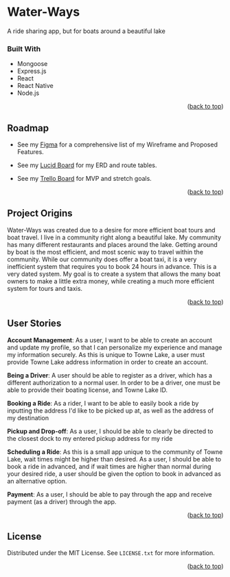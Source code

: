 # Water-Ways
A ride sharing app, but for boats around a beautiful lake


### Built With

* Mongoose
* Express.js
* React
* React Native
* Node.js

<p align="right">(<a href="#top">back to top</a>)</p>



<!-- ROADMAP to Water Ways -->

## Roadmap

- See my [Figma](https://www.figma.com/design/r6XLNVrACpK1lUC7x0EudJ/Water-Ways?m=dev&node-id=0-1&t=Urdz96otP1DhngCm-1) for a comprehensive list of my Wireframe and Proposed Features.

- See my [Lucid Board](https://lucid.app/lucidchart/5536cc0b-cd94-4387-81a6-2fc588565d17/edit?view_items=IlJETfho35gv&invitationId=inv_6d5e1411-0384-4eb0-ba09-7f0483c5204c) for my ERD and route tables.

- See my [Trello Board](https://trello.com/b/3lKdqciY/water-ways) for MVP and stretch goals.

<p align="right">(<a href="#top">back to top</a>)</p>



<!-- PROJECT ORIGINS -->

## Project Origins

Water-Ways was created due to a desire for more efficient boat tours and boat travel. I live in a community right along a beautiful lake. My community has many different restaurants and places around the lake. Getting around by boat is the most efficient, and most scenic way to travel within the community. While our community does offer a boat taxi, it is a very inefficient system that requires you to book 24 hours in advance. This is a very dated system. My goal is to create a system that allows the many boat owners to make a little extra money, while creating a much more efficient system for tours and taxis.

<p align="right">(<a href="#top">back to top</a>)</p>



<!-- A WORD ON AUTHENTICATION -->

## User Stories

**Account Management**: As a user, I want to be able to create an account and update my profile, so that I can personalize my experience and manage my information securely. As this is unique to Towne Lake, a user must provide Towne Lake address information in order to create an account.

**Being a Driver**: A user should be able to register as a driver, which has a different authorization to a normal user. In order to be a driver, one must be able to provide their boating license, and Towne Lake ID.

**Booking a Ride**: As a rider, I want to be able to easily book a ride by inputting the address I'd like to be picked up at, as well as the address of my destination

**Pickup and Drop-off**: As a user, I should be able to clearly be directed to the closest dock to my entered pickup address for my ride

**Scheduling a Ride**: As this is a small app unique to the community of Towne Lake, wait times might be higher than desired. As a user, I should be able to book a ride in advanced, and if wait times are higher than normal during your desired ride, a user should be given the option to book in advanced as an alternative option.

**Payment**: As a user, I should be able to pay through the app and receive payment (as a driver) through the app.

<p align="right">(<a href="#top">back to top</a>)</p>



<!-- LICENSE -->

## License

Distributed under the MIT License. See `LICENSE.txt` for more information.

<p align="right">(<a href="#top">back to top</a>)</p>